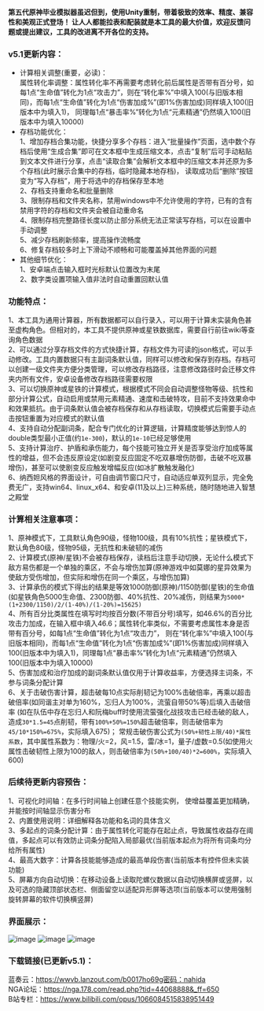 #### 第五代原神毕业模拟器虽迟但到，使用Unity重制，带着极致的效率、精度、兼容性和美观正式登场！  让人人都能拉表和配装就是本工具的最大价值，欢迎反馈问题或提出建议，工具的改进离不开各位的支持。

### v5.1更新内容：  
- 计算相关调整(重要，必读)：  
属性转化率调整：属性转化率不再需要考虑转化前后属性是否带有百分号，如每1点“生命值”转化为1点“攻击力”，则在“转化率%”中填入100(与旧版本相同)，而每1点“生命值”转化为1点“伤害加成%”(即1%伤害加成)同样填入100(旧版本中为填入1)，
同理每1点“暴击率%”转化为1点“元素精通”仍然填入100(旧版本中为填入10000)  
- 存档功能优化：  
1、增加存档合集功能，快捷分享多个存档：进入“批量操作”页面，选中数个存档后使用“生成合集”即可在文本框中生成压缩文本，点击“复制”后可手动粘贴到文本文件进行分享，点击“读取合集”会解析文本框中的压缩文本并还原为多个存档(此时展示合集中的存档，临时隐藏本地存档)，
读取成功后“删除”按钮变为“写入存档”，用于将选中的存档保存至本地  
2、存档支持重命名和批量删除  
3、限制存档和文件夹名称，禁用windows中不允许使用的字符，已有的含有禁用字符的存档和文件夹会被自动重命名  
4、限制存档完整路径长度以防止部分系统无法正常读写存档，可以在设置中手动调整  
5、减少存档刷新频率，提高操作流畅度  
6、修复存档较多时上下滑动不顺畅和可能覆盖掉其他界面的问题  
- 其他细节优化：  
1、安卓端点击输入框时光标默认位置改为末尾  
2、数字类设置项输入值非法时自动重置回默认值  

### 功能特点：  
1、本工具为通用计算器，所有数据都可以自行录入，可以用于计算未实装角色甚至虚构角色。但相对的，本工具不提供原神或星铁数据库，需要自行前往wiki等查询角色数据  
2、可以通过分享存档文件的方式快捷计算，存档文件为可读的json格式，可以手动修改。工具内置数据只有主副词条默认值，同样可以修改和保存到存档。存档可以创建一级文件夹方便分类管理，可以修改存档路径，注意修改路径时会迁移文件夹内所有文件，安卓设备修改存档路径需要权限  
3、可以切换原神或星铁的计算模式，根据模式不同会自动调整怪物等级、抗性和部分计算公式，自动启用或禁用元素精通、速度和击破特攻，目前不支持效果命中和效果抵抗。由于词条默认值会被存档保存和从存档读取，切换模式后需要手动点击按钮重置为对应模式的默认值  
4、支持自动分配副词条，配合专门优化的计算逻辑，计算精度能够达到惊人的double类型最小正值(约`1e-300`)，默认的`1e-10`已经足够使用  
5、支持计算治疗、护盾和承伤能力，每个技能可独立开关是否享受治疗加成等属性的增益，但不会违反原设定(如剧变反应固定不吃双暴增伤防御，击破不吃双暴增伤)，甚至可以使剧变反应触发增幅反应(如冰扩散触发融化)  
6、纳西妲风格的界面设计，可自由调节窗口尺寸，自动适应单双列显示，完全免费无广，支持win64、linux_x64、和安卓(11及以上)三种系统，随时随地进入智慧之殿堂  

### 计算相关注意事项：  
1、原神模式下，工具默认角色90级，怪物100级，具有10%抗性；星铁模式下，默认角色80级，怪物95级，无抗性和未破韧的减伤  
2、计算模式(原神/星铁)不会被存档保存，读档后注意手动切换，无论什么模式下敌方易伤都是一个单独的乘区，不会与增伤加算(原神游戏中如莫娜的星异效果为使敌方受伤增加，但实际和增伤在同一个乘区，与增伤加算)  
3、计算承伤的模式下得出的结果是等效1000防御(原神)/1150防御(星铁)的生命值(如星铁角色5000生命值、2300防御、40%抗性、20%减伤，则结果为`5000*(1+2300/1150)/2/(1-40%)/(1-20%)=15625)`  
4、所有百分比类属性在填写时均按百分数(不带百分号)填写，如46.6%的百分比攻击力加成，在输入框中填入46.6；属性转化率类似，不需要考虑属性本身是否带有百分号，如每1点“生命值”转化为1点“攻击力”，
则在“转化率%”中填入100(与旧版本相同)，而每1点“生命值”转化为1点“伤害加成%”(即1%伤害加成)同样填入100(旧版本中为填入1)，同理每1点“暴击率%”转化为1点“元素精通”仍然填入100(旧版本中为填入10000)  
5、伤害加成和治疗加成的副词条默认值仅用于计算收益率，方便选择主词条，不参与词条分配计算  
6、关于击破伤害计算，超击破每10点实际削韧记为100%击破倍率，再乘以超击破倍率(如同谐主对单为160%，忘归人为100%，流萤自带50%等)后填入击破倍率
(如在队伍中存在忘归人和阮梅buff时使用流萤强化战技攻击已经击破的敌人，造成`30*1.5=45`点削韧，带有`100%+50%=150%`超击破倍率，则击破倍率为`45/10*150%=675%`，实际填入675)；
常规击破伤害公式为`(50%+韧性上限/40)*属性系数`，其中属性系数为：物理/火=2，风=1.5，雷/冰=1，量子/虚数=0.5(如使用火属性击破韧性上限为100的敌人，则击破倍率为`(50%+100/40)*2=600%`，实际填入600)  

### 后续待更新内容预告：  
1、可视化时间轴：在多行时间轴上创建任意个技能实例， 使增益覆盖更加精确，并能按时间轴显示伤害分布  
2、内置使用说明：详细解释各功能和名词的具体含义  
3、多起点的词条分配计算：由于属性转化可能存在起止点，导致属性收益存在阈值，多起点可以有效防止词条分配陷入局部最优(当前版本起点为将所有词条均分给所有属性)  
4、最高大数字：计算各技能能够造成的最高单段伤害(当前版本有控件但未实装功能)  
5、屏幕方向自动切换：在移动设备上读取陀螺仪数据以自动切换横屏或竖屏，以及可选的隐藏顶部状态栏、侧面留空以适配异形屏等选项(当前版本可以使用强制旋转屏幕的软件切换横竖屏)  

### 界面展示：
![image](https://github.com/user-attachments/assets/12dffa98-68e9-4e21-8a48-33318beefb81)
![image](https://github.com/user-attachments/assets/2ff58b5f-dd5c-493a-a686-a5c6a4d829bb)
![image](https://github.com/user-attachments/assets/4a9f7e79-2720-4f79-aebd-b36ea91ed9bd)

### 下载链接(已更新v5.1)：  
蓝奏云：https://wwvb.lanzout.com/b0017ho69g密码：nahida  
NGA论坛：https://nga.178.com/read.php?tid=44068888&_ff=650  
B站专栏：https://www.bilibili.com/opus/1066084515838951449  
